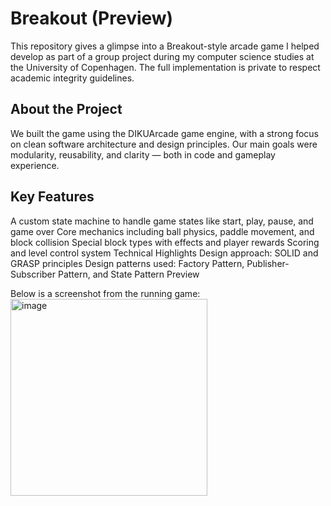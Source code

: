 # Breakout (Preview)

This repository gives a glimpse into a Breakout-style arcade game I helped develop as part of a group project during my computer science studies at the University of Copenhagen. The full implementation is private to respect academic integrity guidelines.

## About the Project

We built the game using the DIKUArcade game engine, with a strong focus on clean software architecture and design principles. Our main goals were modularity, reusability, and clarity — both in code and gameplay experience.

## Key Features
A custom state machine to handle game states like start, play, pause, and game over
Core mechanics including ball physics, paddle movement, and block collision
Special block types with effects and player rewards
Scoring and level control system
Technical Highlights
Design approach: SOLID and GRASP principles
Design patterns used: Factory Pattern, Publisher-Subscriber Pattern, and State Pattern
Preview

Below is a screenshot from the running game:
<img width="315" alt="image" src="https://github.com/user-attachments/assets/730c7ea7-e5e5-4769-b16e-1e9e38752b01" />

